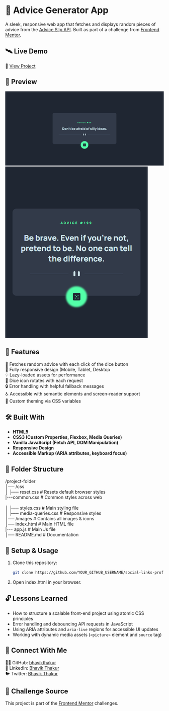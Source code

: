 #  🎲 Advice Generator App

A sleek, responsive web app that fetches and displays random pieces of advice from the [Advice Slip API](https://api.adviceslip.com/). Built as part of a challenge from [Frontend Mentor](https://www.frontendmentor.io/challenges/advice-generator-app-QdUG-13db).

## 🛰 Live Demo  
🔗 [View Project](https://bhavikthakur.github.io/advice-generator-app/)  

## 📸 Preview  
![Project Screenshot](./design/desktop-view.png)  
![Project Screenshot](./design/mobile-view.png)   

## 📌 Features  
🎲 Fetches random advice with each click of the dice button <br>
📱 Fully responsive design (Mobile, Tablet, Desktop <br>
💡 Lazy-loaded assets for performance <br>
🔁 Dice icon rotates with each request <br>
🔒 Error handling with helpful fallback messages <br>
♿ Accessible with semantic elements and screen-reader support <br>
🌈 Custom theming via CSS variables

## 🛠️ Built With  
- **HTML5**  <br>
- **CSS3 (Custom Properties, Flexbox, Media Queries)** <br>
- **Vanilla JavaScript (Fetch API, DOM Manipulation)** <br>
- **Responsive Design** <br>
- **Accessible Markup (ARIA attributes, keyboard focus)** <br>

## 📂 Folder Structure  
/project-folder <br>
│── /css <br>
│   ├── reset.css        # Resets default browser styles <br>
    |---common.css       # Common styles across web <br>   
│   ├── styles.css       # Main styling file <br>
│   ├── media-queries.css # Responsive styles <br>
│── /images             # Contains all images & icons <br>
│── index.html          # Main HTML file <br>
|--- app.js              # Main Js file <br>
│── README.md           # Documentation <br>



## 🔧 Setup & Usage  
1. Clone this repository:  
   ```bash
   git clone https://github.com/YOUR_GITHUB_USERNAME/social-links-profile.git    
2. Open index.html in your browser. 

## 🔓 Lessons Learned  
- How to structure a scalable front-end project using atomic CSS principles <br>
- Error handling and debouncing API requests in JavaScript <br>
- Using ARIA attributes and `aria-live` regions for accessible UI updates <br>
- Working with dynamic media assets (`<picture>` element and `source` tag) <br>


## 🤝 Connect With Me  
👨‍💻 GitHub: [bhavikthakur](https://github.com/bhavikthakur)  <br>
💼 LinkedIn: [Bhavik Thakur](https://www.linkedin.com/in/bhavik-thakur/)  <br>
🐦 Twitter: [Bhavik Thakur](https://x.com/BhavikkThakur)  <br>


## 🏁 Challenge Source

This project is part of the [Frontend Mentor](https://www.frontendmentor.io) challenges.
